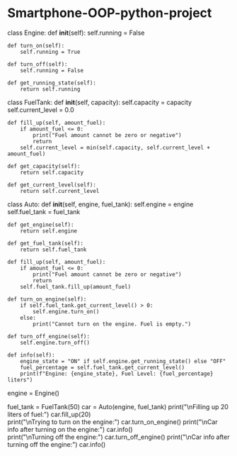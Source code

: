 # Smartphone-OOP-python-project
class Engine:
    def __init__(self):
        self.running = False

    def turn_on(self):
        self.running = True

    def turn_off(self):
        self.running = False

    def get_running_state(self):
        return self.running


class FuelTank:
    def __init__(self, capacity):
        self.capacity = capacity
        self.current_level = 0.0

    def fill_up(self, amount_fuel):
        if amount_fuel <= 0:
            print("Fuel amount cannot be zero or negative")
            return
        self.current_level = min(self.capacity, self.current_level + amount_fuel)

    def get_capacity(self):
        return self.capacity

    def get_current_level(self):
        return self.current_level


class Auto:
    def __init__(self, engine, fuel_tank):
        self.engine = engine
        self.fuel_tank = fuel_tank

    def get_engine(self):
        return self.engine

    def get_fuel_tank(self):
        return self.fuel_tank

    def fill_up(self, amount_fuel):
        if amount_fuel <= 0:
            print("Fuel amount cannot be zero or negative")
            return
        self.fuel_tank.fill_up(amount_fuel)

    def turn_on_engine(self):
        if self.fuel_tank.get_current_level() > 0:
            self.engine.turn_on()
        else:
            print("Cannot turn on the engine. Fuel is empty.")

    def turn_off_engine(self):
        self.engine.turn_off()

    def info(self):
        engine_state = "ON" if self.engine.get_running_state() else "OFF"
        fuel_percentage = self.fuel_tank.get_current_level()
        print(f"Engine: {engine_state}, Fuel Level: {fuel_percentage} liters")



engine = Engine()

fuel_tank = FuelTank(50)
car = Auto(engine, fuel_tank)
print("\nFilling up 20 liters of fuel:")
car.fill_up(20)  
print("\nTrying to turn on the engine:")
car.turn_on_engine() 
print("\nCar info after turning on the engine:")
car.info()  
print("\nTurning off the engine:")
car.turn_off_engine() 
print("\nCar info after turning off the engine:")
car.info()  
